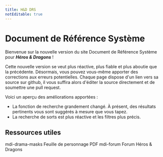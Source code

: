 ```yaml
---
title: H&D DRS
notEditable: true
---
```

# Document de Référence Système
Bienvenue sur la nouvelle version du site Document de Référence Système pour _**Héros & Dragons**_ !

Cette nouvelle version se veut plus réactive, plus fiable et plus aboutie que la précédente. Désormais, vous pouvez vous-même apporter des corrections aux erreurs potentielles. Chaque page dispose d'un lien vers sa source sur github, il vous suffira alors d'éditer la source directement et de soumettre une pull request.

Voici un aperçu des améliorations apportées :

* La fonction de recherche grandement changé. À présent, des résultats pertinents vous sont suggérés à mesure que vous tapez.
* La recherche de sorts est plus réactive et les filtres plus précis.

## Ressources utiles
<v-btn color="primary" class="mb-4" href="https://www.black-book-editions.fr/file.php?id=178" link target="_blank"><v-icon left>mdi-drama-masks</v-icon> Feuille de personnage PDF</v-btn>
<v-btn color="primary" class="mb-4" href="https://www.black-book-editions.fr/forums.php?board_id=115" link target="_blank"><v-icon left>mdi-forum</v-icon> Forum Héros & Dragons</v-btn>
